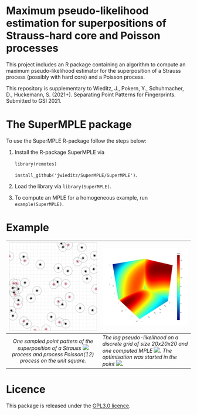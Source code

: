 # Maximum pseudo-likelihood estimation for superpositions of Strauss-hard core and Poisson processes

This project includes an R package containing an algorithm to compute an maximum pseudo-likelihood estimator for the superposition of a Strauss process (possibly with hard core) and a Poisson process. 

This repository is supplementary to Wieditz, J., Pokern, Y., Schuhmacher, D., Huckemann, S. (2021+). Separating Point Patterns for Fingerprints. Submitted to GSI 2021.

# The SuperMPLE package

To use the SuperMPLE R-package follow the steps below:

1. Install the R-package SuperMPLE via

	`library(remotes)`

	`install_github('jwieditz/SuperMPLE/SuperMPLE')`.
	
2. Load the library via `library(SuperMPLE)`.

3. To compute an MPLE for a homogeneous example, run `example(SuperMPLE)`.

# Example

| <img width = 1000 src="https://github.com/jwieditz/SuperMPLE/blob/main/mple-example-pattern.png" /> | <img width = 1000 src="https://github.com/jwieditz/SuperMPLE/blob/main/mple-example-pl.png" /> |
| :----------------------------------------------------------: | ------------------------------------------------------------ |
| *One sampled point pattern of the superposition of a Strauss <img src="https://render.githubusercontent.com/render/math?math=(\beta \mu, \gamma, r, R) = (1 \times 42, 0.4, 0.03, 0.1)"> process and  process Poisson(12) process on the unit square.* | *The log pseudo-likelihood on a discrete grid of size 20x20x20 and one computed MPLE <img src="https://render.githubusercontent.com/render/math?math=\hat\theta = (0.29, 1, 32.78)">. The optimisation was started in the point <img src="https://render.githubusercontent.com/render/math?math=\theta_0 = (1, 0.4, 12)">.* |



# Licence

This package is released under the [GPL3.0 licence](https://github.com/jwieditz/SuperMPLE/blob/main/license).

